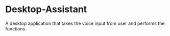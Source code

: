 # Desktop-Assistant
 A desktop application that takes the voice input from user and performs the functions.
